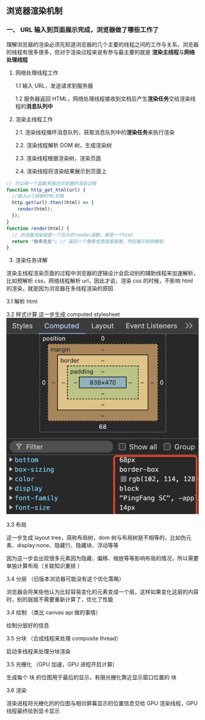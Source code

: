 ## 浏览器渲染机制

### 一、 URL 输入到页面展示完成，浏览器做了哪些工作了

理解浏览器的渲染必须先知道浏览器的几个主要的线程之间的工作与关系，浏览器的线程有很多很多，但对于渲染过程来说有参与最主要的就是 <b>渲染主线程</b>与<b>网络处理线程</b>

1. 网络处理线程工作

   1.1 输入 URL，发送请求到服务器

   1.2 服务器返回 HTML，网络处理线程接收到文档后产生<b>渲染任务</b>交给渲染线程的<b>消息队列中</b>

2. 渲染主线程工作

   2.1. 渲染线程循环消息队列，获取消息队列中的<b>渲染任务</b>来执行渲染

   2.2. 渲染线程解析 DOM 树，生成渲染树

   2.3. 渲染线程根据渲染树，渲染页面

   2.4. 渲染线程将渲染结果展示到页面上

```js
// 可以用一个函数来描述浏览器的渲染过程
function http_get_html(url) {
  //输入url获取HTML文档
  http.get(url).then((html) => {
    render(html);
  });
}
function render(html) {
  // 浏览器渲染就是一个巨大的render函数，接受一个html
  return "像素信息"; // 返回一个像素信息就是画面，然后展示到你眼前
}
```

3. 渲染任务详解

渲染主线程渲染页面的过程中浏览器的逻辑设计会启动别的辅助线程来加速解析，比如预解析 css，网络线程解析 url，因此才说，渲染 css 的时候，不影响 html 的渲染，就是因为浏览器在多线程渲染的原因

3.1 解析 html

3.2 样式计算
这一步生成 computed stylesheet
![alt text](image.png)

3.3 布局

这一步生成 layout tree，简称布局树，dom 树与布局树是不相等的，比如伪元素、display:none、隐藏行、隐藏块、浮动等等

因为这一步会出现很多元素因为隐藏、偏移、缩放等等影响布局的情况，所以需要单独计算布局（关联知识重排 ）

3.4 分层 （旧版本浏览器可能没有这个优化策略）

浏览器会将某些他认为比较容易变化的元素变成一个层，这样如果变化这层的内容时，别的层就不需要重新计算了，优化了性能

3.4 绘制 （类比 canvas api 做的事情）

绘制分层好的信息

3.5 分块 （合成线程来处理 composite thread）

启动多线程来处理分块渲染

3.5 光栅化 （GPU 加速，GPU 进程开启计算）

生成每个 块 的位图用于最后的显示，有限光栅化靠近显示窗口位置的 块

3.6 渲染

渲染进程将光栅化的的位图与相对屏幕显示的位置信息交给 GPU 渲染线程，GPU 线程最终给到显卡显示
